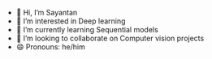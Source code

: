 - 👋 Hi, I’m Sayantan
- 👀 I’m interested in Deep learning
- 🌱 I’m currently learning Sequential models 
- 💞️ I’m looking to collaborate on Computer vision projects
- 😄 Pronouns: he/him

<!---
sayantan969/sayantan969 is a ✨ special ✨ repository because its `README.md` (this file) appears on your GitHub profile.
You can click the Preview link to take a look at your changes.
--->
